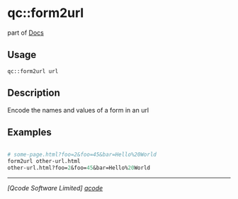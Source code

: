 qc::form2url
============

part of [Docs](../index.md)

Usage
-----
`qc::form2url url`

Description
-----------
Encode the names and values of a form in an url

Examples
--------
```tcl

# some-page.html?foo=2&foo=45&bar=Hello%20World
form2url other-url.html
other-url.html?foo=2&foo=45&bar=Hello%20World

```

----------------------------------
*[Qcode Software Limited] [qcode]*

[qcode]: http://www.qcode.co.uk "Qcode Software"